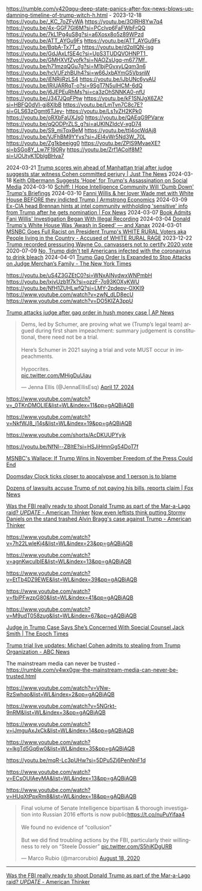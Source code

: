 https://rumble.com/v420qgu-deep-state-panics-after-fox-news-blows-up-damning-timeline-of-trump-witch-h.html - 2023-12-18
https://youtu.be/_KC_7oZFyWA
https://youtu.be/3OlRH8Yw7q4
https://youtu.be/4x-GGF7GI6M?si=PCcIvp6FaFWbFrQQ
https://youtu.be/7kL1Pg4uS8g?si=a6Xosx8o5z89WPzd
https://youtu.be/ATT_AYGu9Fs
https://youtu.be/ATT_AYGu9Fs
https://youtu.be/BqbA-Tx7T_o
https://youtu.be/d2pIlQN-isg
https://youtu.be/GdJAxLfSE4c?si=UpS3TUDQVOHNPT1_
https://youtu.be/GMHXVfZyofk?si=NAOZsUgq-m677Mf_
https://youtu.be/h71mzqQGu7g?si=M1bjPGvxyLQqm3n6
https://youtu.be/hcVUFzhBUh4?si=w66JxbAYmG5VbsnW
https://youtu.be/iENRjiRzLS4
https://youtu.be/iJbUNc6yvAU
https://youtu.be/IRiUARRqT-o?si=9SgT7N5uIHCM-6dQ
https://youtu.be/j6JEPEuRhMs?si=ca3zOhSNNKA0-nfU
https://youtu.be/J347JQqFPtw
https://youtu.be/kF1SNJgX6ZA?si=HBFQ0dVl-gj8XIbB
https://youtu.be/LmTvn7C8c7E?si=GLS63zOgmt6TJey-
https://youtu.be/Ls1vZH2KPk0
https://youtu.be/oRXbFaUXJs0
https://youtu.be/QAEqG9PVarw
https://youtu.be/qQODPrZLS_g?si=aUKlNZIdcV-xgD74
https://youtu.be/S9_miTqxBeM
https://youtu.be/ttl4ocWdAj8
https://youtu.be/VJFhBM9YYvs?si=JEI4vWr5Nd3W_70L
https://youtu.be/Zg1kbeeigg0
https://youtu.be/ZPlS9MvaeXE?si=bSGo8Y_Lw7F190Ry
https://youtu.be/Zrf1AColf8M?si=UOUtyK1DblgBHva7

2024-03-21 [Trump scores win ahead of Manhattan trial after judge suggests star witness Cohen committed perjury | Just The News](https://justthenews.com/politics-policy/all-things-trump/trump-scores-win-ahead-manhattan-trial-after-judge-suggests-star)
2024-03-18 [Keith Olbermann Suggests 'Hope' for Trump's Assassination on Social Media](https://www.breitbart.com/sports/2024/03/18/keith-olbermann-suggests-hope-trumps-assassination-social-media/)
2024-03-10 [Schiff: I Hope Intelligence Community Will 'Dumb Down' Trump's Briefings](https://www.breitbart.com/clips/2024/03/10/schiff-i-hope-intelligence-community-will-dumb-down-trumps-briefings/)
2024-03-10 [Fanni Willis & her lover Wade met with White House BEFORE they indicted Trump | Armstrong Economics](https://www.armstrongeconomics.com/armstrongeconomics101/deep-state/fanni-willis-her-lover-wade-met-with-white-house-before-they-indicted-trump/)
2024-03-09 [Ex-CIA head Brennan hints at intel community withholding 'sensitive' info from Trump after he gets nomination | Fox News](https://www.foxnews.com/media/ex-cia-head-brennan-hints-intel-community-withholding-sensitive-info-trump-gets-nomination)
2024-03-07 [Book Admits Fani Willis' Investigation Began With Illegal Recording](https://thefederalist.com/2024/03/07/new-book-admits-fani-willis-get-trump-investigation-began-with-illegal-recording/)
2024-03-04 [Donald Trump's White House Was 'Awash in Speed' — and Xanax](https://www.rollingstone.com/politics/politics-features/trump-white-house-drugs-speed-xanax-1234979503/)
2024-03-01 [MSNBC Goes Full Racist on President Trump's WHITE RURAL Voters aka People living in the Country - Accused of WHITE RURAL RAGE](https://rumble.com/v4gisu6-msnbc-goes-full-racist-on-pres-trumps-white-rural-voters-aka-people-living-.html)
2023-12-22 [Trump recorded pressuring Wayne Co. canvassers not to certify 2020 vote](https://www.detroitnews.com/story/news/politics/2023/12/21/donald-trump-recorded-pressuring-wayne-canvassers-not-to-certify-2020-vote-michigan/72004514007/)
2020-07-09 [No, Trump didn't tell Americans infected with the coronavirus to drink bleach](https://www.politifact.com/factchecks/2020/jul/11/joe-biden/no-trump-didnt-tell-americans-infected-coronavirus/)
2024-04-01 [Trump Gag Order Is Expanded to Stop Attacks on Judge Merchan’s Family - The New York Times](https://www.nytimes.com/2024/04/01/nyregion/trump-gag-order-juan-merchan.html)

https://youtu.be/uS4Z3GZEtC0?si=WNxAINydwxWNPmbH
https://youtu.be/lxjvUzb1f7k?si=ozzF-7o93KOXyKWU
https://youtu.be/NfH1ZUHLwfQ?si=LMY-2pdepv-OXKI9
https://www.youtube.com/watch?v=zwN_dLD8ecU
https://www.youtube.com/watch?v=DO5KIZA3ppU

[Trump attacks judge after gag order in hush money case | AP News](https://apnews.com/article/donald-trump-judge-merchan-hush-money-gag-order-truth-social-daughter-578a0c6334b206d81dc2ebf6a410a502)

<blockquote class="twitter-tweet"><p lang="en" dir="ltr">Dems, led by Schumer, are proving what we (Trump’s legal team) argued during first sham impeachment: summary judgement is constitutional, there need not be a trial.<br><br>Here’s Schumer in 2021 saying a trial and vote MUST occur in impeachments.<br><br>Hypocrites.<br> <a href="https://t.co/MHjgDuUiau">pic.twitter.com/MHjgDuUiau</a></p>&mdash; Jenna Ellis (@JennaEllisEsq) <a href="https://twitter.com/JennaEllisEsq/status/1780689157255246290?ref_src=twsrc%5Etfw">April 17, 2024</a></blockquote> <script async src="https://platform.twitter.com/widgets.js" charset="utf-8"></script>

https://www.youtube.com/watch?v=_0TKnDMOLIE&list=WL&index=11&pp=gAQBiAQB

https://www.youtube.com/watch?v=NkfWJ8_j14s&list=WL&index=19&pp=gAQBiAQB

https://www.youtube.com/shorts/AcDKUUPYyjk

https://youtu.be/NfNl--ZBItE?si=HSJjHmnGg54DoT7f

[MSNBC's Wallace: If Trump Wins in November Freedom of the Press Could End](https://www.breitbart.com/clips/2024/05/01/msnbcs-wallace-if-trump-wins-in-november-freedom-of-the-press-could-end/)

[Doomsday Clock ticks closer to apocalypse and 1 person is to blame](https://www.usatoday.com/story/news/nation-now/2017/01/26/doomsday-clock-end-world-nuclear-weapons-climate-change-donald-trump/97077736/)

[Dozens of lawsuits accuse Trump of not paying his bills, reports claim | Fox News](https://www.foxnews.com/politics/dozens-of-lawsuits-accuse-trump-of-not-paying-his-bills-reports-claim)

[Was the FBI really ready to shoot Donald Trump as part of the Mar-a-Lago raid? *UPDATE* - American Thinker](https://www.americanthinker.com/blog/2024/05/was_the_fbi_really_ready_to_shoot_donald_trump_as_part_of_the_mar_a_lago_raid.html)
[Now even leftists think putting Stormy Daniels on the stand trashed Alvin Bragg's case against Trump - American Thinker](https://www.americanthinker.com/blog/2024/05/now_even_leftists_think_putting_stormy_daniels_on_the_stand_trashed_alvin_bragg_s_case_against_trump.html)

https://www.youtube.com/watch?v=7h22LwleKj4&list=WL&index=23&pp=gAQBiAQB

https://www.youtube.com/watch?v=agnKwculbIE&list=WL&index=13&pp=gAQBiAQB

https://www.youtube.com/watch?v=EtTb4DZ9EWE&list=WL&index=39&pp=gAQBiAQB

https://www.youtube.com/watch?v=fbiPFwzpG80&list=WL&index=41&pp=gAQBiAQB

https://www.youtube.com/watch?v=M9udT058zug&list=WL&index=67&pp=gAQBiAQB

[Judge in Trump Case Says She’s Concerned With Special Counsel Jack Smith | The Epoch Times](https://www.theepochtimes.com/us/judge-in-trump-case-says-shes-concerned-with-special-counsel-jack-smith-5653302)

[Trump trial live updates: Michael Cohen admits to stealing from Trump Organization - ABC News](https://abcnews.go.com/US/live-updates/trump-hush-money-trial/cohen-admits-he-stole-from-trump-through-his-reimbursement-110400268)

The mainstream media can never be trusted - https://rumble.com/v4wx0gw-the-mainstream-media-can-never-be-trusted.html

https://www.youtube.com/watch?v=VNw-RzSwhqo&list=WL&index=2&pp=gAQBiAQB

https://www.youtube.com/watch?v=5NGrkt-9nRM&list=WL&index=3&pp=gAQBiAQB

https://www.youtube.com/watch?v=jJmguAxJxCk&list=WL&index=14&pp=gAQBiAQB

https://www.youtube.com/watch?v=lkgTd5Gq6w0&list=WL&index=35&pp=gAQBiAQB

https://youtu.be/mqR-Lc3pUHw?si=5DPu5Zj6PenNnF1d

https://www.youtube.com/watch?v=ECsOUIAeyMA&list=WL&index=13&pp=gAQBiAQB

https://www.youtube.com/watch?v=HUqXtPpxRm8&list=WL&index=18&pp=gAQBiAQB

<blockquote class="twitter-tweet"><p lang="en" dir="ltr">Final volume of Senate Intelligence bipartisan &amp; thorough investigation into Russian 2016 efforts is now public<a href="https://t.co/nuPuYifaa4">https://t.co/nuPuYifaa4</a><br> <br>We found no evidence of “collusion”<br><br>But we did find troubling actions by the FBI, particularly their willingness to rely on “Steele Dossier” <a href="https://t.co/S5hiKDgURB">pic.twitter.com/S5hiKDgURB</a></p>&mdash; Marco Rubio (@marcorubio) <a href="https://twitter.com/marcorubio/status/1295711197300428801?ref_src=twsrc%5Etfw">August 18, 2020</a></blockquote> <script async src="https://platform.twitter.com/widgets.js" charset="utf-8"></script>

---

[Was the FBI really ready to shoot Donald Trump as part of the Mar-a-Lago raid? *UPDATE* - American Thinker](https://www.americanthinker.com/blog/2024/05/was_the_fbi_really_ready_to_shoot_donald_trump_as_part_of_the_mar_a_lago_raid.html)

